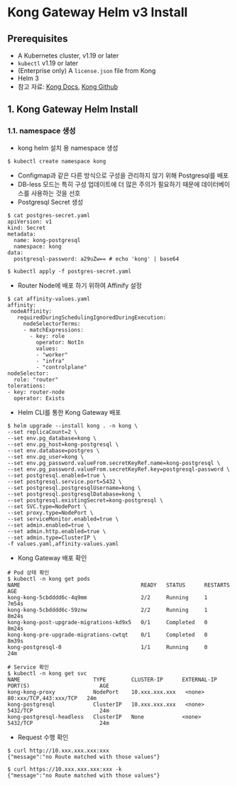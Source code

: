 # Kong Gateway Helm v3 Install

## Prerequisites
- A Kubernetes cluster, v1.19 or later
- `kubectl`  v1.19 or later
- (Enterprise only) A  `license.json`  file from Kong
- Helm 3
- 참고 자료: [Kong Docs](https://docs.konghq.com/gateway/2.7.x/install-and-run/helm/), [Kong Github](https://github.com/Kong/charts/blob/main/charts/kong/README.md)

## 1. Kong Gateway Helm Install

### 1.1. namespace 생성
- kong helm 설치 용 namespace 생성

```
$ kubectl create namespace kong
```

- Configmap과 같은 다른 방식으로 구성을 관리하지 않기 위해 Postgresql를 배포
- DB-less 모드는 특히 구성 업데이트에 더 많은 주의가 필요하기 때문에 데이터베이스를 사용하는 것을 선호
- Postgresql Secret 생성

```
$ cat postgres-secret.yaml
apiVersion: v1
kind: Secret
metadata:
  name: kong-postgresql
  namespace: kong
data:
  postgresql-password: a29uZw== # echo 'kong' | base64

$ kubectl apply -f postgres-secret.yaml
```

- Router Node에 배포 하기 위하여 Affinify 설정

```
$ cat affinity-values.yaml
affinity:
 nodeAffinity:
   requiredDuringSchedulingIgnoredDuringExecution:
     nodeSelectorTerms:
     - matchExpressions:
       - key: role
         operator: NotIn
         values:
         - "worker"
         - "infra"
         - "controlplane"
nodeSelector:
  role: "router"
tolerations:
- key: router-node
  operator: Exists
```

- Helm CLI를 통한 Kong Gateway 배포

```
$ helm upgrade --install kong . -n kong \
--set replicaCount=2 \
--set env.pg_database=kong \
--set env.pg_host=kong-postgresql \
--set env.database=postgres \
--set env.pg_user=kong \
--set env.pg_password.valueFrom.secretKeyRef.name=kong-postgresql \
--set env.pg_password.valueFrom.secretKeyRef.key=postgresql-password \
--set postgresql.enabled=true \
--set postgresql.service.port=5432 \
--set postgresql.postgresqlUsername=kong \
--set postgresql.postgresqlDatabase=kong \
--set postgresql.existingSecret=kong-postgresql \
--set SVC.type=NodePort \
--set proxy.type=NodePort \
--set serviceMonitor.enabled=true \
--set admin.enabled=true \
--set admin.http.enabled=true \
--set admin.type=ClusterIP \
-f values.yaml,affinity-values.yaml
```

- Kong Gateway 배포 확인

```
# Pod 상태 확인
$ kubectl -n kong get pods
NAME                                      READY   STATUS      RESTARTS   AGE
kong-kong-5cbdddd6c-4q9mm                 2/2     Running     1          7m54s
kong-kong-5cbdddd6c-59znw                 2/2     Running     1          8m24s
kong-kong-post-upgrade-migrations-kd9x5   0/1     Completed   0          8m24s
kong-kong-pre-upgrade-migrations-cwtqt    0/1     Completed   0          8m39s
kong-postgresql-0                         1/1     Running     0          24m

# Service 확인
$ kubectl -n kong get svc
NAME                       TYPE        CLUSTER-IP      EXTERNAL-IP   PORT(S)                      AGE
kong-kong-proxy            NodePort    10.xxx.xxx.xxx   <none>        80:xxx/TCP,443:xxx/TCP   24m
kong-postgresql            ClusterIP   10.xxx.xxx.xxx   <none>        5432/TCP                     24m
kong-postgresql-headless   ClusterIP   None            <none>        5432/TCP                     24m
```

- Request 수행 확인

```
$ curl http://10.xxx.xxx.xxx:xxx
{"message":"no Route matched with those values"}

$ curl https://10.xxx.xxx.xxx:xxx -k
{"message":"no Route matched with those values"}
```


